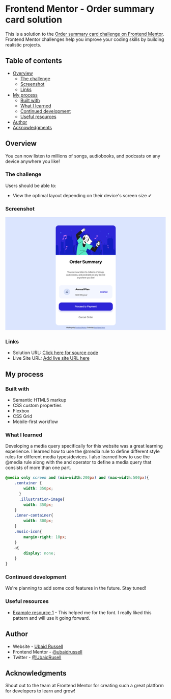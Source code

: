 # Frontend Mentor - Order summary card solution

This is a solution to the [Order summary card challenge on Frontend Mentor](https://www.frontendmentor.io/challenges/order-summary-component-QlPmajDUj). Frontend Mentor challenges help you improve your coding skills by building realistic projects. 

## Table of contents

- [Overview](#overview)
  - [The challenge](#the-challenge)
  - [Screenshot](#screenshot)
  - [Links](#links)
- [My process](#my-process)
  - [Built with](#built-with)
  - [What I learned](#what-i-learned)
  - [Continued development](#continued-development)
  - [Useful resources](#useful-resources)
- [Author](#author)
- [Acknowledgments](#acknowledgments)

## Overview
You can now listen to millions of songs, audiobooks, and podcasts on any device anywhere you like!

### The challenge

Users should be able to:

- View the optimal layout depending on their device's screen size ✔

### Screenshot

![](images/screenshot.png)

### Links

- Solution URL: [Click here for source code](https://github.com/UbaidRussell/Order-summary-component)
- Live Site URL: [Add live site URL here](https://ubaidrussell.github.io/Order-summary-component/)

## My process

### Built with

- Semantic HTML5 markup
- CSS custom properties
- Flexbox
- CSS Grid
- Mobile-first workflow

### What I learned

Developing a media query specifically for this website was a great learning experience. I learned how to use the @media rule to define different style rules for different media types/devices. I also learned how to use the @media rule along with the and operator to define a media query that consists of more than one part.

```css
@media only screen and (min-width:200px) and (max-width:500px){
    .container {
        width: 350px;
      } 
      .illustration-image{
        width: 350px;
    }
    .inner-container{
        width: 300px;
    }
    .music-icon{
        margin-right: 10px;
    }
    a{
        display: none;
    }
}
```

### Continued development
We're planning to add some cool features in the future. Stay tuned!

### Useful resources

- [Example resource 1](https://fonts.google.com/specimen/Red+Hat+Display) - This helped me for the font. I really liked this pattern and will use it going forward.

## Author

- Website - [Ubaid Russell](https://ubaidrussell.com/)
- Frontend Mentor - [@ubaidrussell](https://www.frontendmentor.io/profile/ubaidrussell)
- Twitter - [@UbaidRusell](https://www.twitter.com/UbaidRusell)

## Acknowledgments
Shout out to the team at Frontend Mentor for creating such a great platform for developers to learn and grow!
